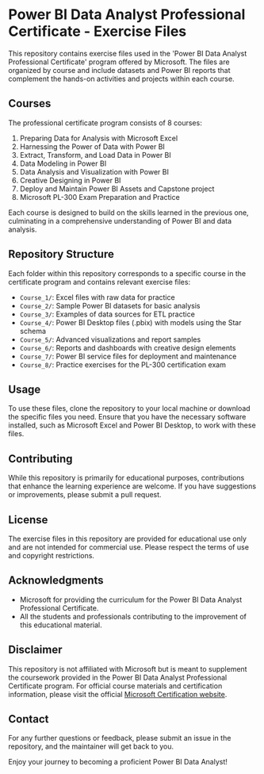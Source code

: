 # Power BI Data Analyst Professional Certificate - Exercise Files

This repository contains exercise files used in the 'Power BI Data Analyst Professional Certificate' program offered by Microsoft. The files are organized by course and include datasets and Power BI reports that complement the hands-on activities and projects within each course.

## Courses

The professional certificate program consists of 8 courses:

1. Preparing Data for Analysis with Microsoft Excel
2. Harnessing the Power of Data with Power BI
3. Extract, Transform, and Load Data in Power BI
4. Data Modeling in Power BI
5. Data Analysis and Visualization with Power BI
6. Creative Designing in Power BI
7. Deploy and Maintain Power BI Assets and Capstone project
8. Microsoft PL-300 Exam Preparation and Practice

Each course is designed to build on the skills learned in the previous one, culminating in a comprehensive understanding of Power BI and data analysis.

## Repository Structure

Each folder within this repository corresponds to a specific course in the certificate program and contains relevant exercise files:

- `Course_1/`: Excel files with raw data for practice
- `Course_2/`: Sample Power BI datasets for basic analysis
- `Course_3/`: Examples of data sources for ETL practice
- `Course_4/`: Power BI Desktop files (.pbix) with models using the Star schema
- `Course_5/`: Advanced visualizations and report samples
- `Course_6/`: Reports and dashboards with creative design elements
- `Course_7/`: Power BI service files for deployment and maintenance
- `Course_8/`: Practice exercises for the PL-300 certification exam

## Usage

To use these files, clone the repository to your local machine or download the specific files you need. Ensure that you have the necessary software installed, such as Microsoft Excel and Power BI Desktop, to work with these files.

## Contributing

While this repository is primarily for educational purposes, contributions that enhance the learning experience are welcome. If you have suggestions or improvements, please submit a pull request.

## License

The exercise files in this repository are provided for educational use only and are not intended for commercial use. Please respect the terms of use and copyright restrictions.

## Acknowledgments

- Microsoft for providing the curriculum for the Power BI Data Analyst Professional Certificate.
- All the students and professionals contributing to the improvement of this educational material.

## Disclaimer

This repository is not affiliated with Microsoft but is meant to supplement the coursework provided in the Power BI Data Analyst Professional Certificate program. For official course materials and certification information, please visit the official [Microsoft Certification website](https://www.microsoft.com/en-us/learning/default.aspx).

## Contact

For any further questions or feedback, please submit an issue in the repository, and the maintainer will get back to you.

Enjoy your journey to becoming a proficient Power BI Data Analyst!
